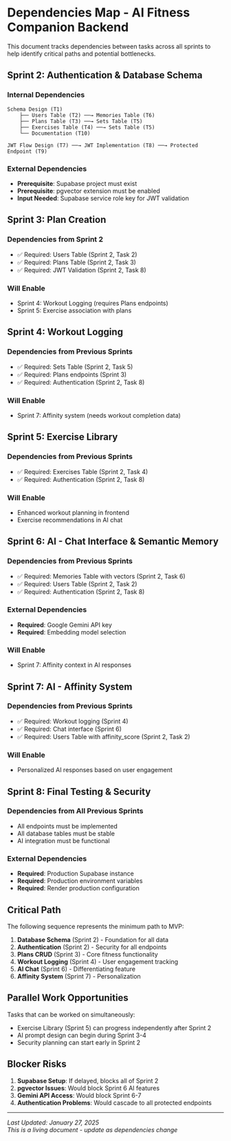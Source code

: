 # **Dependencies Map - AI Fitness Companion Backend**

This document tracks dependencies between tasks across all sprints to help identify critical paths and potential bottlenecks.

## **Sprint 2: Authentication & Database Schema**

### Internal Dependencies
```
Schema Design (T1)
    ├── Users Table (T2) ──→ Memories Table (T6)
    ├── Plans Table (T3) ──→ Sets Table (T5)
    ├── Exercises Table (T4) ──→ Sets Table (T5)
    └── Documentation (T10)

JWT Flow Design (T7) ──→ JWT Implementation (T8) ──→ Protected Endpoint (T9)
```

### External Dependencies
- **Prerequisite**: Supabase project must exist
- **Prerequisite**: pgvector extension must be enabled
- **Input Needed**: Supabase service role key for JWT validation

## **Sprint 3: Plan Creation**

### Dependencies from Sprint 2
- ✅ Required: Users Table (Sprint 2, Task 2)
- ✅ Required: Plans Table (Sprint 2, Task 3)
- ✅ Required: JWT Validation (Sprint 2, Task 8)

### Will Enable
- Sprint 4: Workout Logging (requires Plans endpoints)
- Sprint 5: Exercise association with plans

## **Sprint 4: Workout Logging**

### Dependencies from Previous Sprints
- ✅ Required: Sets Table (Sprint 2, Task 5)
- ✅ Required: Plans endpoints (Sprint 3)
- ✅ Required: Authentication (Sprint 2, Task 8)

### Will Enable
- Sprint 7: Affinity system (needs workout completion data)

## **Sprint 5: Exercise Library**

### Dependencies from Previous Sprints
- ✅ Required: Exercises Table (Sprint 2, Task 4)
- ✅ Required: Authentication (Sprint 2, Task 8)

### Will Enable
- Enhanced workout planning in frontend
- Exercise recommendations in AI chat

## **Sprint 6: AI - Chat Interface & Semantic Memory**

### Dependencies from Previous Sprints
- ✅ Required: Memories Table with vectors (Sprint 2, Task 6)
- ✅ Required: Users Table (Sprint 2, Task 2)
- ✅ Required: Authentication (Sprint 2, Task 8)

### External Dependencies
- **Required**: Google Gemini API key
- **Required**: Embedding model selection

### Will Enable
- Sprint 7: Affinity context in AI responses

## **Sprint 7: AI - Affinity System**

### Dependencies from Previous Sprints
- ✅ Required: Workout logging (Sprint 4)
- ✅ Required: Chat interface (Sprint 6)
- ✅ Required: Users Table with affinity_score (Sprint 2, Task 2)

### Will Enable
- Personalized AI responses based on user engagement

## **Sprint 8: Final Testing & Security**

### Dependencies from All Previous Sprints
- All endpoints must be implemented
- All database tables must be stable
- AI integration must be functional

### External Dependencies
- **Required**: Production Supabase instance
- **Required**: Production environment variables
- **Required**: Render production configuration

## **Critical Path**

The following sequence represents the minimum path to MVP:

1. **Database Schema** (Sprint 2) - Foundation for all data
2. **Authentication** (Sprint 2) - Security for all endpoints  
3. **Plans CRUD** (Sprint 3) - Core fitness functionality
4. **Workout Logging** (Sprint 4) - User engagement tracking
5. **AI Chat** (Sprint 6) - Differentiating feature
6. **Affinity System** (Sprint 7) - Personalization

## **Parallel Work Opportunities**

Tasks that can be worked on simultaneously:
- Exercise Library (Sprint 5) can progress independently after Sprint 2
- AI prompt design can begin during Sprint 3-4
- Security planning can start early in Sprint 2

## **Blocker Risks**

1. **Supabase Setup**: If delayed, blocks all of Sprint 2
2. **pgvector Issues**: Would block Sprint 6 AI features
3. **Gemini API Access**: Would block Sprint 6-7
4. **Authentication Problems**: Would cascade to all protected endpoints

---

*Last Updated: January 27, 2025*  
*This is a living document - update as dependencies change*